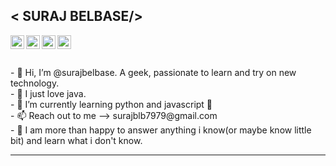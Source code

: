 



<h2>                             < SURAJ BELBASE/></h2>


<a href="https://www.linkedin.com/in/suraj-belbase-518699213/" target="_blank">
<img align="left" alt="Suraj's LinkedIN" width="22px" src="http://www.w3.org/2000/svg"/>
</a>

<a href="https://twitter.com/belbase_suraj" target="_blank">
<img align="left" alt="Suraj's twitter" width="22px" src="https://user-images.githubusercontent.com/89010692/206869152-4893820f-a842-4109-9ef0-567d95d2a23b.png"/>
</a>

<a href="https://www.instagram.com/suraj.belbase/" target="_blank">
<img align="left" alt="Suraj instagram" width="22px" src="https://user-images.githubusercontent.com/89010692/206869281-c195ba46-0000-41fc-b70f-5fd04752688a.png"/>
</a>

<a href="https://auth.geeksforgeeks.org/user/belbasesuraj27/" target="_blank">
<img align="left" alt="Suraj's geeksforgeeks" width="22px" src="https://user-images.githubusercontent.com/89010692/206869397-6ee318c3-adca-4509-9c90-646972c6d845.png"/>
</a>
<br>
<br>
<br>
- 👋 Hi, I’m @surajbelbase. A geek, passionate to learn and try on new technology.<br>
- 👀 I just love java. <br>
- 🌱 I’m currently learning python and javascript 🤟<br>
- 📫 Reach out to me --> surajblb7979@gmail.com<br>
- 💬 I am more than happy to answer anything i know(or maybe know little bit) and learn what i don't know.<br>

<hr>

<!---
surajbelbase/surajbelbase is a ✨ special ✨ repository because its `README.md` (this file) appears on your GitHub profile.
You can click the Preview link to take a look at your changes.
--->
